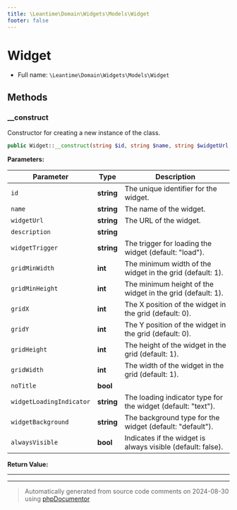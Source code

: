 ```yaml
---
title: \Leantime\Domain\Widgets\Models\Widget
footer: false
---
```


# Widget





* Full name: `\Leantime\Domain\Widgets\Models\Widget`



## Methods

### __construct

Constructor for creating a new instance of the class.

```php
public Widget::__construct(string $id, string $name, string $widgetUrl, string $description = &quot;&quot;, string $widgetTrigger = &quot;load&quot;, int $gridMinWidth = 1, int $gridMinHeight = 1, int $gridX, int $gridY, int $gridHeight = 1, int $gridWidth = 1, bool $noTitle = false, string $widgetLoadingIndicator = &quot;text&quot;, string $widgetBackground = &quot;default&quot;, bool $alwaysVisible = false): void
```








**Parameters:**

| Parameter | Type | Description |
|-----------|------|-------------|
| `id` | **string** | The unique identifier for the widget. |
| `name` | **string** | The name of the widget. |
| `widgetUrl` | **string** | The URL of the widget. |
| `description` | **string** |  |
| `widgetTrigger` | **string** | The trigger for loading the widget (default: &quot;load&quot;). |
| `gridMinWidth` | **int** | The minimum width of the widget in the grid (default: 1). |
| `gridMinHeight` | **int** | The minimum height of the widget in the grid (default: 1). |
| `gridX` | **int** | The X position of the widget in the grid (default: 0). |
| `gridY` | **int** | The Y position of the widget in the grid (default: 0). |
| `gridHeight` | **int** | The height of the widget in the grid (default: 1). |
| `gridWidth` | **int** | The width of the widget in the grid (default: 1). |
| `noTitle` | **bool** |  |
| `widgetLoadingIndicator` | **string** | The loading indicator type for the widget (default: &quot;text&quot;). |
| `widgetBackground` | **string** | The background type for the widget (default: &quot;default&quot;). |
| `alwaysVisible` | **bool** | Indicates if the widget is always visible (default: false). |


**Return Value:**





---


---
> Automatically generated from source code comments on 2024-08-30 using [phpDocumentor](http://www.phpdoc.org/)
